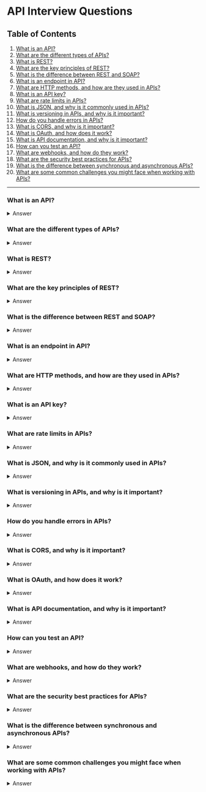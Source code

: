 # API Interview Questions

## Table of Contents
1. [What is an API?](#what-is-an-api)
2. [What are the different types of APIs?](#what-are-the-different-types-of-apis)
3. [What is REST?](#what-is-rest)
4. [What are the key principles of REST?](#what-are-the-key-principles-of-rest)
5. [What is the difference between REST and SOAP?](#what-is-the-difference-between-rest-and-soap)
6. [What is an endpoint in API?](#what-is-an-endpoint-in-api)
7. [What are HTTP methods, and how are they used in APIs?](#what-are-http-methods-and-how-are-they-used-in-apis)
8. [What is an API key?](#what-is-an-api-key)
9. [What are rate limits in APIs?](#what-are-rate-limits-in-apis)
10. [What is JSON, and why is it commonly used in APIs?](#what-is-json-and-why-is-it-commonly-used-in-apis)
11. [What is versioning in APIs, and why is it important?](#what-is-versioning-in-apis-and-why-is-it-important)
12. [How do you handle errors in APIs?](#how-do-you-handle-errors-in-apis)
13. [What is CORS, and why is it important?](#what-is-cors-and-why-is-it-important)
14. [What is OAuth, and how does it work?](#what-is-oauth-and-how-does-it-work)
15. [What is API documentation, and why is it important?](#what-is-api-documentation-and-why-is-it-important)
16. [How can you test an API?](#how-can-you-test-an-api)
17. [What are webhooks, and how do they work?](#what-are-webhooks-and-how-do-they-work)
18. [What are the security best practices for APIs?](#what-are-the-security-best-practices-for-apis)
19. [What is the difference between synchronous and asynchronous APIs?](#what-is-the-difference-between-synchronous-and-asynchronous-apis)
20. [What are some common challenges you might face when working with APIs?](#what-are-some-common-challenges-you-might-face-when-working-with-apis)

---

### What is an API?
<details>
<summary>Answer</summary>
An API (Application Programming Interface) is a set of rules and protocols for building and interacting with software applications. It allows different software components to communicate with each other, enabling developers to access the functionality or data of a service or application without needing to understand its internal workings.
</details>

### What are the different types of APIs?
<details>
<summary>Answer</summary>
- **Open APIs (Public APIs)**: Available to developers and third parties with minimal restrictions.
- **Partner APIs**: Shared with specific business partners, often with restricted access.
- **Internal APIs (Private APIs)**: Used within an organization for internal purposes only.
- **Composite APIs**: Allow multiple endpoints to be called in a single request, often used in microservices architectures.
</details>

### What is REST?
<details>
<summary>Answer</summary>
REST (Representational State Transfer) is an architectural style for designing networked applications. It uses standard HTTP methods (GET, POST, PUT, DELETE) and is stateless, meaning each request from a client contains all the information needed to process that request. RESTful APIs typically return data in formats like JSON or XML.
</details>

### What are the key principles of REST?
<details>
<summary>Answer</summary>
The key principles of REST include:
- **Statelessness**: Each request from a client must contain all the information needed to understand and process the request.
- **Client-Server Architecture**: The client and server are separate entities that interact over a network.
- **Cacheability**: Responses must define themselves as cacheable or non-cacheable to improve performance.
- **Uniform Interface**: A standardized way of interacting with resources (e.g., using URLs and HTTP methods).
- **Layered System**: APIs can be composed of multiple layers, such as gateways, servers, and services.
</details>

### What is the difference between REST and SOAP?
<details>
<summary>Answer</summary>
- **REST**: Lightweight, uses standard HTTP methods, supports multiple data formats (JSON, XML), and is more flexible. It is stateless and typically easier to use with web services.
- **SOAP (Simple Object Access Protocol)**: A protocol with strict standards, relies on XML, has built-in error handling, and is more complex. It uses additional protocols like WS-Security for security and reliability.
</details>

### What is an endpoint in API?
<details>
<summary>Answer</summary>
An endpoint is a specific URL where an API can be accessed by a client application. It represents a specific resource or a collection of resources, and each endpoint is associated with a specific function (e.g., retrieving data, updating data).
</details>

### What are HTTP methods, and how are they used in APIs?
<details>
<summary>Answer</summary>
Common HTTP methods used in APIs include:
- **GET**: Retrieve data from the server.
- **POST**: Send data to the server to create a new resource.
- **PUT**: Update an existing resource on the server.
- **DELETE**: Remove a resource from the server.
- **PATCH**: Partially update a resource.
</details>

### What is an API key?
<details>
<summary>Answer</summary>
An API key is a unique identifier used to authenticate requests made to an API. It is typically included in the request headers or as a query parameter. API keys help control access to the API and track usage.
</details>

### What are rate limits in APIs?
<details>
<summary>Answer</summary>
Rate limits are restrictions placed on the number of requests a client can make to an API within a specific time period. They help prevent abuse and ensure fair usage among all clients. Rate limits are often communicated via HTTP headers in API responses.
</details>

### What is JSON, and why is it commonly used in APIs?
<details>
<summary>Answer</summary>
JSON (JavaScript Object Notation) is a lightweight data interchange format that is easy for humans to read and write and easy for machines to parse and generate. JSON is commonly used in APIs because it is language-agnostic, less verbose than XML, and well-suited for data representation.
</details>

### What is versioning in APIs, and why is it important?
<details>
<summary>Answer</summary>
Versioning is the practice of managing changes to an API over time. It is important because it allows developers to introduce new features or make breaking changes without disrupting existing clients. Versioning can be implemented through URL paths (e.g., /v1/resource) or request headers.
</details>

### How do you handle errors in APIs?
<details>
<summary>Answer</summary>
Errors in APIs should be handled by returning appropriate HTTP status codes (e.g., 400 for bad requests, 404 for not found, 500 for internal server errors) along with a meaningful error message in the response body. This helps clients understand what went wrong and how to address the issue.
</details>

### What is CORS, and why is it important?
<details>
<summary>Answer</summary>
CORS (Cross-Origin Resource Sharing) is a security feature implemented by browsers that restricts web pages from making requests to a different domain than the one that served the web page. It is important because it helps prevent malicious sites from making unauthorized API calls on behalf of users. APIs can enable CORS by setting appropriate HTTP headers.
</details>

### What is OAuth, and how does it work?
<details>
<summary>Answer</summary>
OAuth is an open standard for access delegation commonly used for token-based authentication and authorization. It allows third-party applications to access user data without exposing credentials. OAuth involves multiple steps, including:
1. The user grants permission to a third-party app.
2. The app receives an authorization code.
3. The app exchanges the authorization code for an access token.
4. The access token is used to make API requests on behalf of the user.
</details>

### What is API documentation, and why is it important?
<details>
<summary>Answer</summary>
API documentation is a comprehensive resource that describes how to use an API, including endpoints, request/response formats, authentication methods, and error codes. It is important because it helps developers understand how to integrate with the API effectively, reduces the learning curve, and facilitates onboarding for new users.
</details>

### How can you test an API?
<details>
<summary>Answer</summary>
APIs can be tested using various tools and methods, including:
- **Postman**: A popular tool for sending requests and examining responses.
- **cURL**: A command-line tool for making HTTP requests.
- **Automated Testing Frameworks**: Such as JUnit (for Java) or pytest (for Python) to create automated test scripts.
- **API Testing Tools**: Such as SoapUI or REST Assured for comprehensive testing.
</details>

### What are webhooks, and how do they work?
<details>
<summary>Answer</summary>
Webhooks are user-defined HTTP callbacks that are triggered by specific events in an API. When the event occurs, the API sends an HTTP request to a specified URL (the webhook endpoint), allowing real-time communication between systems. Webhooks are commonly used for notifications or to trigger workflows.
</details>

### What are the security best practices for APIs?
<details>
<summary>Answer</summary>
Security best practices for APIs include:
- Using HTTPS to encrypt data in transit.
- Implementing authentication and authorization (e.g., OAuth).
- Validating and sanitizing inputs to prevent injection attacks.
- Implementing rate limiting and monitoring usage.
- Keeping software and dependencies up to date to patch vulnerabilities.
</details>

### What is the difference between synchronous and asynchronous APIs?
<details>
<summary>Answer</summary>
- **Synchronous APIs**: The client sends a request and waits for a response before proceeding. This can lead to delays if the server takes time to process the request.
- **Asynchronous APIs**: The client sends a request and continues processing without waiting for the response. The server can send a response back at a later time, allowing for better performance and responsiveness.
</details>

### What are some common challenges you might face when working with APIs?
<details>
<summary>Answer</summary>
Common challenges include:
- Handling errors and unexpected responses.
- Ensuring proper authentication and authorization.
- Managing rate limits and quotas.
- Dealing with versioning and backward compatibility.
- Integrating with third-party APIs that may have inconsistent documentation or behavior.
</details>
